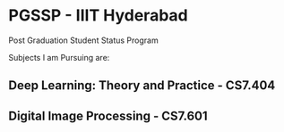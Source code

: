 # PGSSP - IIIT Hyderabad

Post Graduation Student Status Program

Subjects I am Pursuing are:

## Deep Learning: Theory and Practice - CS7.404

## Digital Image Processing - CS7.601
